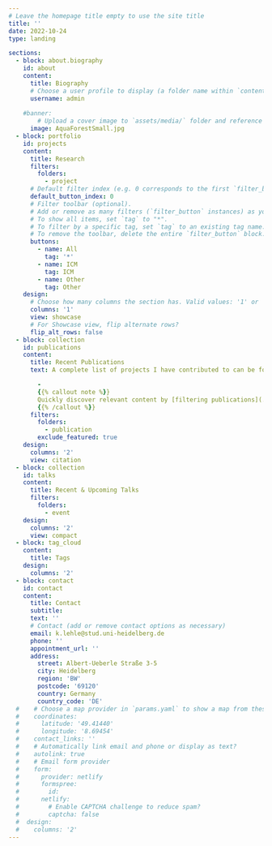 ```yaml
---
# Leave the homepage title empty to use the site title
title: ''
date: 2022-10-24
type: landing

sections:
  - block: about.biography
    id: about
    content:
      title: Biography
      # Choose a user profile to display (a folder name within `content/authors/`)
      username: admin
    
    #banner:
        # Upload a cover image to `assets/media/` folder and reference its filename here (optional)
      image: AquaForestSmall.jpg
  - block: portfolio
    id: projects
    content:
      title: Research
      filters:
        folders:
          - project
      # Default filter index (e.g. 0 corresponds to the first `filter_button` instance below).
      default_button_index: 0
      # Filter toolbar (optional).
      # Add or remove as many filters (`filter_button` instances) as you like.
      # To show all items, set `tag` to "*".
      # To filter by a specific tag, set `tag` to an existing tag name.
      # To remove the toolbar, delete the entire `filter_button` block.
      buttons:
        - name: All
          tag: '*'
        - name: ICM
          tag: ICM
        - name: Other
          tag: Other
    design:
      # Choose how many columns the section has. Valid values: '1' or '2'.
      columns: '1'
      view: showcase
      # For Showcase view, flip alternate rows?
      flip_alt_rows: false
  - block: collection
    id: publications
    content:
      title: Recent Publications
      text: A complete list of projects I have contributed to can be found [here](https://ui.adsabs.harvard.edu/search/p_=0&q=%20author%3A%22Lehle%2C%20Katrin%22&sort=date%20desc%2C%20bibcode%20desc).

        -
        {{% callout note %}}
        Quickly discover relevant content by [filtering publications](./publication/).
        {{% /callout %}}
      filters:
        folders:
          - publication
        exclude_featured: true
    design:
      columns: '2'
      view: citation
  - block: collection
    id: talks
    content:
      title: Recent & Upcoming Talks
      filters:
        folders:
          - event
    design:
      columns: '2'
      view: compact
  - block: tag_cloud
    content:
      title: Tags
    design:
      columns: '2'
  - block: contact
    id: contact
    content:
      title: Contact
      subtitle:
      text: ''
      # Contact (add or remove contact options as necessary)
      email: k.lehle@stud.uni-heidelberg.de
      phone: ''
      appointment_url: ''
      address:
        street: Albert-Ueberle Straße 3-5
        city: Heidelberg
        region: 'BW'
        postcode: '69120'
        country: Germany
        country_code: 'DE'
  #    # Choose a map provider in `params.yaml` to show a map from these coordinates
  #    coordinates:
  #      latitude: '49.41440'
  #      longitude: '8.69454'  
  #    contact_links: ''
  #    # Automatically link email and phone or display as text?
  #    autolink: true
  #    # Email form provider
  #    form:
  #      provider: netlify
  #      formspree:
  #        id:
  #      netlify:
  #        # Enable CAPTCHA challenge to reduce spam?
  #        captcha: false
  #  design:
  #    columns: '2'
---
```

